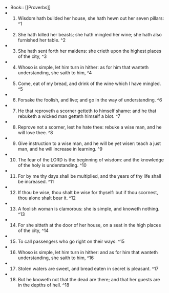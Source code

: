 - Book:: [[Proverbs]]
- 1. Wisdom hath builded her house, she hath hewn out her seven pillars: ^1
- 2. She hath killed her beasts; she hath mingled her wine; she hath also furnished her table. ^2
- 3. She hath sent forth her maidens: she crieth upon the highest places of the city, ^3
- 4. Whoso is simple, let him turn in hither: as for him that wanteth understanding, she saith to him, ^4
- 5. Come, eat of my bread, and drink of the wine which I have mingled. ^5
- 6. Forsake the foolish, and live; and go in the way of understanding. ^6
- 7. He that reproveth a scorner getteth to himself shame: and he that rebuketh a wicked man getteth himself a blot. ^7
- 8. Reprove not a scorner, lest he hate thee: rebuke a wise man, and he will love thee. ^8
- 9. Give instruction to a wise man, and he will be yet wiser: teach a just man, and he will increase in learning. ^9
- 10. The fear of the LORD is the beginning of wisdom: and the knowledge of the holy is understanding. ^10
- 11. For by me thy days shall be multiplied, and the years of thy life shall be increased. ^11
- 12. If thou be wise, thou shalt be wise for thyself: but if thou scornest, thou alone shalt bear it. ^12
- 13. A foolish woman is clamorous: she is simple, and knoweth nothing. ^13
- 14. For she sitteth at the door of her house, on a seat in the high places of the city, ^14
- 15. To call passengers who go right on their ways: ^15
- 16. Whoso is simple, let him turn in hither: and as for him that wanteth understanding, she saith to him, ^16
- 17. Stolen waters are sweet, and bread eaten in secret is pleasant. ^17
- 18. But he knoweth not that the dead are there; and that her guests are in the depths of hell. ^18
